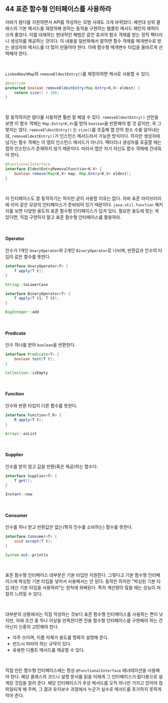 ## 44 표준 함수형 인터페이스를 사용하라

자바가 람다를 지원하면서 API를 작성하는 모범 사례도 크게 바뀌었다. 예컨대 상위 클래스의 기본 메서드를 재정의해 원하는 동작을 구현하는 템플릿 메서드 패턴의 매력이 크게 줄었다. 이를 대체하는 현대적인 해법은 같은 효과의 함수 객체를 받는 정적 팩터리나 생성자를 제공하는 것이다. 이 내용을 일반화해서 말하면 함수 객체를 매개변수로 받는 생성자와 메서드를 더 많이 만들어야 한다. 이때 함수형 매개변수 타입을 올바르게 선택해야 한다.

<br />

`LinkedHashMap`의 `removeEldestEntry()`를 재정의하면 캐시로 사용할 수 있다.

```java
@Override
protected boolean removeEldestEntry(Map.Entry<K,V> eldest) {
    return size() > 100;
}
```

<br />

잘 동작하지만 람다를 사용하면 훨씬 잘 해낼 수 있다. `removeEldestEntry()` 선언을 보면 이 함수 객체는 `Map.Entry<K,V>`를 받아 `boolean`을 반환해야 할 것 같지만, 꼭 그렇지는 않다. `removeEldestEntry()` 는 `size()`를 호출해 맵 안의 원소 수를 알아내는데, `removeEldestEntry()`가 인스턴스 메서드라서 가능한 방식이다. 하지만 생성자에 넘기는 함수 객체는 이 맵의 인스턴스 메서드가 아니다. 팩터리나 생성자를 호출할 때는 맵의 인스턴스가 존재하지 않기 때문이다. 따라서 맵은 자기 자신도 함수 객체에 건네줘야 한다.

```java
@FunctionalInterface
interface EldestEntryRemovalFunction<K,V> {
    boolean remove(Map<K,V> map, Map.Entry<K,V> eldest);
}
```

<br />

이 인터페이스도 잘 동작하기는 하지만 굳이 사용할 이유는 없다. 자바 표준 라이브러리에 이미 같은 모양의 인터페이스가 준비되어 있기 때문이다. `java.util.function` 패키지를 보면 다양한 용도의 표준 함수형 인터페이스가 담겨 있다. 필요한 용도에 맞는 게 있다면, 직접 구현하지 말고 표준 함수형 인터페이스를 활용하라.

<br />

#### Operator

인수가 1개인 `UnaryOperator`와 2개인 `BinaryOperator`로 나뉘며, 반환값과 인수의 타입이 같은 함수를 뜻한다.

```java
interface UnaryOperator<T> {
    T apply(T t);
}

String::toLowerCase

interface BinaryOperator<T> {
    T apply(T t1, T t2);
}

BigInteger::add
```

<br />

#### Predicate

인수 하나를 받아 `boolean`을 반환한다.

```java
interface Predicate<T> {
    boolean test(T t);
}

Collection::isEmpty
```

<br />

#### Function

인수와 반환 타입이 다른 함수를 뜻한다.

```java
interface Function<T,R> {
    R apply(T t);
}

Arrays::asList
```

<br />

#### Supplier

인수를 받지 않고 값을 반환(혹은 제공)하는 함수다.

```java
interface Supplier<T> {
    T get();
}

Instant::now
```

<br />

#### Consumer

인수를 하나 받고 반환값은 없는(특히 인수를 소비하는) 함수를 뜻한다.

```java
interface Consumer<T> {
    void accept(T t);
}

System.out::println
```

<br />

표준 함수형 인터페이스 대부분은 기본 타입만 지원한다. 그렇다고 기본 함수형 인터페이스에 박싱된 기본 타입을 넣어서 사용해서는 안 된다. 동작은 하지만 "박싱된 기본 타입 대신 기본 타입을 사용하라"는 원칙에 위배된다. 특히 계산량이 많을 때는 성능이 처참히 느려질 수 있다.

<br />

대부분의 상황에서는 직접 작성하는 것보다 표준 함수형 인터페이스를 사용하는 편이 낫지만, 아래 조건 중 하나 이상을 만족한다면 전용 함수형 인터페이스를 구현해야 하는 건 아닌지 신중히 고민해야 한다.

- 자주 쓰이며, 이름 자체가 용도를 명확히 설명해 준다.
- 반드시 따라야 하는 규약이 있다.
- 유용한 디폴트 메서드를 제공할 수 있다.

<br />

직접 만든 함수형 인터페이스에는 항상 `@FunctionalInterface` 애너테이션을 사용해야 한다. 해당 클래스의 코드나 설명 문서를 읽을 이에게 그 인터페이스가 람다용으로 설계된 것임을 알려 준다. 해당 인터페이스가 추상 메서드를 오직 하나만 가지고 있어야 컴파일되게 해 주며, 그 결과 유지보수 과정에서 누군가 실수로 메서드를 추가하지 못하게 막아 준다.